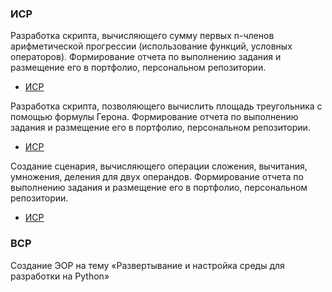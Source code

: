 ### ИСР

Разработка скрипта, вычисляющего сумму первых n-членов арифметической прогрессии (использование функций, условных операторов). Формирование отчета по выполнению задания и размещение его в портфолио, персональном репозитории.

+ [ИСР](https://github.com/MozartArthur/Programming-3-4-5-6/blob/master/%D0%A2%D0%B5%D0%BC%D0%B0%201.%D0%92%D0%B2%D0%B5%D0%B4%D0%B5%D0%BD%D0%B8%D0%B5%20%D0%B2%20Python%20%D0%B8%20%D0%BE%D1%81%D0%BD%D0%BE%D0%B2%D1%8B%20%D1%81%D0%B8%D0%BD%D1%82%D0%B0%D0%BA%D1%81%D0%B8%D1%81%D0%B0/%D0%98%D0%A1%D0%A01.py)

Разработка скрипта, позволяющего вычислить площадь треугольника с помощью формулы Герона. Формирование отчета по выполнению задания и размещение его в портфолио, персональном репозитории.

+ [ИСР](https://github.com/MozartArthur/Programming-3-4-5-6/blob/master/%D0%A2%D0%B5%D0%BC%D0%B0%201.%D0%92%D0%B2%D0%B5%D0%B4%D0%B5%D0%BD%D0%B8%D0%B5%20%D0%B2%20Python%20%D0%B8%20%D0%BE%D1%81%D0%BD%D0%BE%D0%B2%D1%8B%20%D1%81%D0%B8%D0%BD%D1%82%D0%B0%D0%BA%D1%81%D0%B8%D1%81%D0%B0/%D0%98%D0%A1%D0%A02.py)

Создание сценария, вычисляющего операции сложения, вычитания, умножения, деления для двух операндов. Формирование отчета по выполнению задания и размещение его в портфолио, персональном репозитории.

+ [ИСР](https://github.com/MozartArthur/Programming-3-4-5-6/blob/master/%D0%A2%D0%B5%D0%BC%D0%B0%201.%D0%92%D0%B2%D0%B5%D0%B4%D0%B5%D0%BD%D0%B8%D0%B5%20%D0%B2%20Python%20%D0%B8%20%D0%BE%D1%81%D0%BD%D0%BE%D0%B2%D1%8B%20%D1%81%D0%B8%D0%BD%D1%82%D0%B0%D0%BA%D1%81%D0%B8%D1%81%D0%B0/%D0%98%D0%A1%D0%A03.py)

### ВСР

Создание ЭОР на тему «Развертывание и настройка среды для разработки на Python» 
